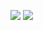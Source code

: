 ![](http://loenwind.info/eio/Dark_Steel_Anvil.png) ![](http://loenwind.info/eio/Very_Damaged_Dark_Steel_Anvil.png)